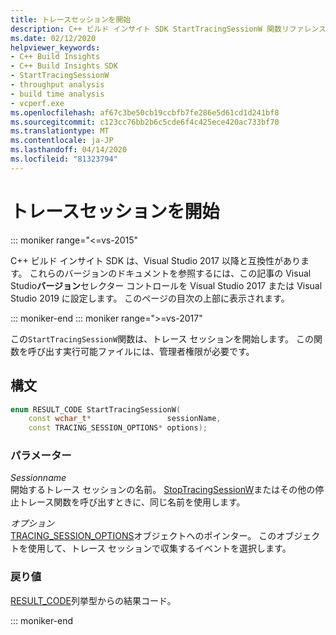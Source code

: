 ```yaml
---
title: トレースセッションを開始
description: C++ ビルド インサイト SDK StartTracingSessionW 関数リファレンス。
ms.date: 02/12/2020
helpviewer_keywords:
- C++ Build Insights
- C++ Build Insights SDK
- StartTracingSessionW
- throughput analysis
- build time analysis
- vcperf.exe
ms.openlocfilehash: af67c3be50cb19ccbfb7fe286e5d61cd1d241bf8
ms.sourcegitcommit: c123cc76bb2b6c5cde6f4c425ece420ac733bf70
ms.translationtype: MT
ms.contentlocale: ja-JP
ms.lasthandoff: 04/14/2020
ms.locfileid: "81323794"
---
```

# <a name="starttracingsessionw"></a>トレースセッションを開始

::: moniker range="<=vs-2015"

C++ ビルド インサイト SDK は、Visual Studio 2017 以降と互換性があります。 これらのバージョンのドキュメントを参照するには、この記事の Visual Studio**バージョン**セレクター コントロールを Visual Studio 2017 または Visual Studio 2019 に設定します。 このページの目次の上部に表示されます。

::: moniker-end
::: moniker range=">=vs-2017"

この`StartTracingSessionW`関数は、トレース セッションを開始します。 この関数を呼び出す実行可能ファイルには、管理者権限が必要です。

## <a name="syntax"></a>構文

```cpp
enum RESULT_CODE StartTracingSessionW(
    const wchar_t*                 sessionName,
    const TRACING_SESSION_OPTIONS* options);
```

### <a name="parameters"></a>パラメーター

*Sessionname*\
開始するトレース セッションの名前。 [StopTracingSessionW](stop-tracing-session-w.md)またはその他の停止トレース関数を呼び出すときに、同じ名前を使用します。

*オプション*\
[TRACING_SESSION_OPTIONS](../other-types/tracing-session-options-struct.md)オブジェクトへのポインター。 このオブジェクトを使用して、トレース セッションで収集するイベントを選択します。

### <a name="return-value"></a>戻り値

[RESULT_CODE](../other-types/result-code-enum.md)列挙型からの結果コード。

::: moniker-end
